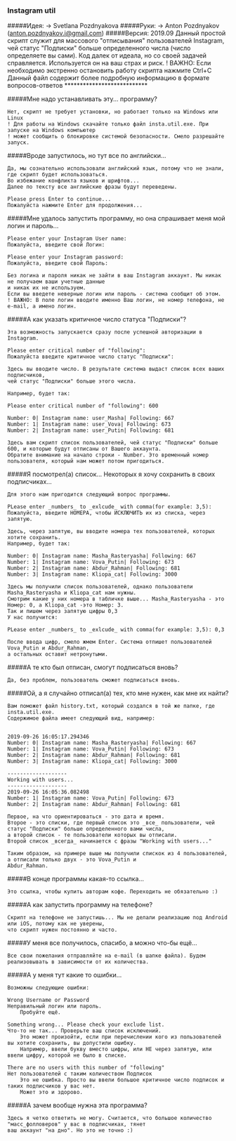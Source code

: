 
### Instagram util

 #####Идея: -> Svetlana Pozdnyakova
 #####Руки: -> Anton Pozdnyakov (anton.pozdnyakov.i@gmail.com)
 #####Версия: 2019.09
    Данный простой скрипт служит для массового "отписывания" пользователей Instagram, чей статус "Подписки"
    больше определенного числа (число определяете вы сами). 
    Код далек от идеала, но со своей задачей справляется. Используется он на ваш страх и риск.
    ! ВАЖНО: Если необходимо экстренно остановить работу скрипта нажмите Ctrl+C
    Данный файл содержит более подробную информацию в формате вопросов-ответов
    ***************************
 
 #####Мне надо устанавливать эту... программу?
 
    Нет, скрипт не требует установки, но работает только на Windows или Linux
    ! Для работы на Windows скачайте только файл insta.util.exe. При запуске на Windows компьютер
    ! может сообщить о блокировке системой безопасности. Смело разрешайте запуск.
    
 #####Вроде запустилось, но тут все по английски...
 
    Да, мы сознательно использовали английский язык, потому что не знали, где скрипт будет использоваться.
    Во избежание конфликта языков и шрифтов... 
    Далее по тексту все английские фразы будут переведены.
    
    Please press Enter to continue...
    Пожалуйста нажмите Enter для продолжения...
 
 #####Мне удалось запустить программу, но она спрашивает меня мой логин и пароль...
    
    Please enter your Instagram User name:
    Пожалуйста, введите свой Логин:
     
    Please enter your Instagram password:
    Пожалуйста, введите свой Пароль: 
    
    Без логина и пароля никак не зайти в ваш Instagram аккаунт. Мы никак не получаем ваши учетные данные
    и никак их не используем. 
    Если вы введете неверные логин или пароль - система сообщит об этом.
    ! ВАЖНО: В поле логин вводите именно Ваш логин, не номер телефона, не e-mail, а имено логин.
  
 #####А как указать критичное число статуса "Подписки"?
  
    Эта возможность запускается сразу после успешной авторизации в Instagram. 
    
    Please enter critical number of "following":
    Пожалуйста введите критичное число статус "Подписки":
    
    Здесь вы вводите число. В результате система выдаст список всех ваших подписчиков, 
    чей статус "Подписки" больше этого числа.
    
    Например, будет так:
    
    Please enter critical number of "following": 600
    
    Number: 0| Instagram name: user_Masha| Following: 667
    Number: 1| Instagram name: user_Vova| Following: 673
    Number: 2| Instagram name: user_Putin| Following: 681

    Здесь вам скрипт список пользователей, чей статус "Подписки" больше 600, и которые будут отписаны от Вашего аккаунта.
    Обратите внимание на начало строки - Number. Это временный номер пользователя, который нам может потом пригодиться.
    
 #####Я посмотрел(а) список... Некоторых я хочу сохранить в своих подписчиках...
   
    Для этого нам пригодится следующий вопрос программы.
    
    PLease enter _numbers_ to _exlcude_ with comma(for example: 3,5):
    Пожалуйста, введите НОМЕРА, чтобы ИСКЛЮЧИТЬ их из списка, через запятую.
    
    Здесь, через запятую, вы вводите номера тех пользователей, которых хотите сохранить.
    Например, будет так:
    
    Number: 0| Instagram name: Masha_Rasteryasha| Following: 667
    Number: 1| Instagram name: Vova_Putin| Following: 673
    Number: 2| Instagram name: Abdur_Rahman| Following: 681
    Number: 3| Instagram name: Kliopa_cat| Following: 3000
    
    Здесь мы получили список пользователей, однако пользователи Masha_Rasteryasha и Kliopa_cat нам нужны. 
    Смотрим какие у них номера в табличке выше... Masha_Rasteryasha - это Номер: 0, а Kliopa_cat -это Номер: 3.
    Так и пишем через запятую цифры 0,3
    У нас получится:
    
    PLease enter _numbers_ to _exlcude_ with comma(for example: 3,5): 0,3
    
    После ввода цифр, смело жмем Enter. Система отпишет пользователей Vova_Putin и Abdur_Rahman, 
    а остальных оставит нетронутыми.
   
 #####А те кто был отписан, смогут подписаться вновь? 
 
    Да, без проблем, пользователь сможет подписаться вновь.
    
 #####Ой, а я случайно отписал(а) тех, кто мне нужен, как мне их найти?
 
    Вам поможет файл history.txt, который создался в той же папке, где insta.util.exe. 
    Содержимое файла имеет следующий вид, например: 
    
    
    2019-09-26 16:05:17.294346
    Number: 0| Instagram name: Masha_Rasteryasha| Following: 667
    Number: 1| Instagram name: Vova_Putin| Following: 673
    Number: 2| Instagram name: Abdur_Rahman| Following: 681
    Number: 3| Instagram name: Kliopa_cat| Following: 3000
    
    -------------------
    Working with users...
    -------------------
    2019-09-26 16:05:36.082498
    Number: 1| Instagram name: Vova_Putin| Following: 673
    Number: 2| Instagram name: Abdur_Rahman| Following: 681
    
    Первое, на что ориентироваться - это дата и время.
    Второе - это списки, где первый список это _все_ пользователи, чей статус "Подписки" больше определенного вами числа,
    а второй список - те пользователи которых вы отписали.
    Второй список _всегда_ начинается с фразы "Working with users..."
    
    Таким образом, на примере выше мы получили спискок из 4 пользователей, а отписали только двух - это Vova_Putin и
    Abdur_Rahman.
    
 #####В конце программы какая-то ссылка...
 
    Это ссылка, чтобы купить авторам кофе. Переходить не обязательно :)
 
 #####А как запустить программу на телефоне? 
 
    Скрипт на телефоне не запустишь... Мы не делали реализацию под Android или iOS, потому как не уверены, 
    что скрипт нужен постоянно и часто. 
  
 #####У меня все получилось, спасибо, а можно что-бы ещё... 
  
    Все свои пожелания отправляйте на e-mail (в шапке файла). Будем реализовывать в зависимости от их количества.

 #####А у меня тут какие то ошибки...
  
    Возможны следующие ошибки: 
    
    Wrong Username or Password
    Неправильный логин или пароль.
        Пробуйте ещё.
    
    Something wrong... Please check your exclude list.
    Что-то не так... Проверьте ваш список исключений.
        Это может произойти, если при перечислении кого из пользователей вы хотите сохранить, вы допустили ошибку.
        Например, ввели букву вместо цифры, или НЕ через запятую, или ввели цифру, которой не было в списке.
        
    There are no users with this number of "following"
    Нет пользователей с таким количеством Подписок
        Это не ошибка. Просто вы ввели большое критичное число подписок и таких подписчиков у вас нет. 
        Может это и здорово.
   
 #####А зачем вообще нужна эта программа?
    
    Здесь я четко ответить не могу. Считается, что большое количество "масс_фолловеров" у вас в подписчиках, тянет
    ваш аккаунт "на дно". Но это не точно :)